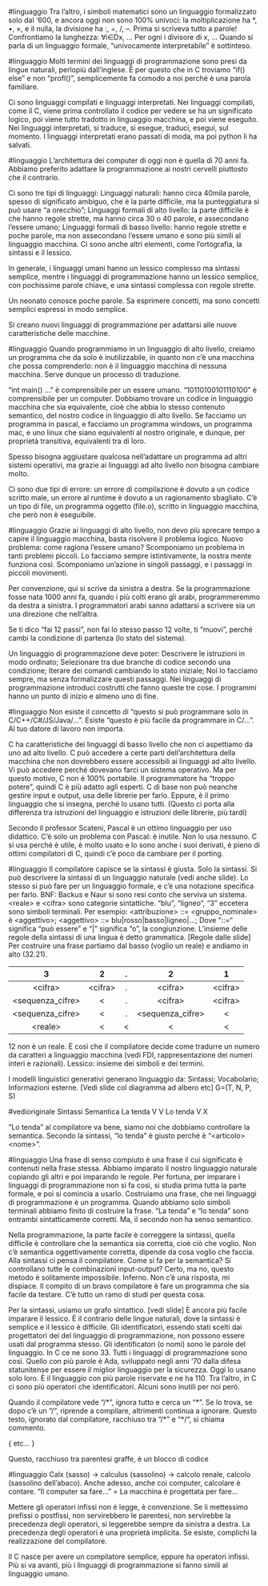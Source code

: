 

#linguaggio
Tra l’altro, i simboli matematici sono un linguaggio formalizzato solo dal ‘600, e ancora oggi non sono 100% univoci: la moltiplicazione ha \*, •, ×, e il nulla, la divisione ha :, ÷, /, –.
Prima si scriveva tutto a parole! Confrontiamo la lunghezza:
∀i∈Dx, …
Per ogni i divisore di x, …
Quando si parla di un linguaggio formale, “univocamente interpretabile” è sottinteso.

#linguaggio
Molti termini dei linguaggi di programmazione sono presi da lingue naturali, perlopiù dall’inglese. È per questo che in C troviamo “if() else” e non “profl()”, semplicemente fa comodo a noi perché è una parola familiare.

Ci sono linguaggi compilati e linguaggi interpretati.
Nei linguaggi compilati, come il C, viene prima controllato il codice per vedere se ha un significato logico, poi viene tutto tradotto in linguaggio macchina, e poi viene eseguito.
Nei linguaggi interpretati, si traduce, si esegue, traduci, esegui, sul momento.
I linguaggi interpretati erano passati di moda, ma poi python li ha salvati.


#linguaggio
L’architettura dei computer di oggi non è quella di 70 anni fa.
Abbiamo preferito adattare la programmazione ai nostri cervelli piuttosto che il contrario.

Ci sono tre tipi di linguaggi:
Linguaggi naturali: hanno circa 40mila parole, spesso di significato ambiguo, che è la parte difficile, ma la punteggiatura si può usare “a orecchio”;
Linguaggi formali di alto livello: la parte difficile è che hanno regole strette, ma hanno circa 30 o 40 parole, e assecondano l’essere umano;
Linguaggi formali di basso livello: hanno regole strette e poche parole, ma non assecondano l’essere umano e sono più simili al linguaggio macchina.
Ci sono anche altri elementi, come l’ortografia, la sintassi e il lessico.

In generale, i linguaggi umani hanno un lessico complesso ma sintassi semplice, mentre i linguaggi di programmazione hanno un lessico semplice, con pochissime parole chiave, e una sintassi complessa con regole strette.

Un neonato conosce poche parole. Sa esprimere concetti, ma sono concetti semplici espressi in modo semplice.

Si creano nuovi linguaggi di programmazione per adattarsi alle nuove caratteristiche delle macchine.


#linguaggio
Quando programmiamo in un linguaggio di alto livello, creiamo un programma che da solo è inutilizzabile, in quanto non c’è una macchina che possa comprenderlo: non è il linguaggio macchina di nessuna macchina.
Serve dunque un processo di traduzione.

“int main() …” è comprensibile per un essere umano.
“10110100101110100” è comprensibile per un computer.
Dobbiamo trovare un codice in linguaggio macchina che sia equivalente, cioè che abbia lo stesso contenuto semantico, del nostro codice in linguaggio di alto livello.
Se facciamo un programma in pascal, e facciamo un programma windows, un programma mac, e uno linux che siano equivalenti al nostro originale, e dunque, per proprietà transitiva, equivalenti tra di loro.

Spesso bisogna aggiustare qualcosa nell’adattare un programma ad altri sistemi operativi, ma grazie ai linguaggi ad alto livello non bisogna cambiare molto.

Ci sono due tipi di errore: un errore di compilazione è dovuto a un codice scritto male, un errore al runtime è dovuto a un ragionamento sbagliato.
C’è un tipo di file, un programma oggetto (file.o), scritto in linguaggio macchina, che però non è eseguibile.

#linguaggio
Grazie ai linguaggi di alto livello, non devo più sprecare tempo a capire il linguaggio macchina, basta risolvere il problema logico.
Nuovo problema: come ragiona l’essere umano?
Scomponiamo un problema in tanti problemi piccoli.
Lo facciamo sempre istintivamente, la nostra mente funziona così.
Scomponiamo un’azione in singoli passaggi, e i passaggi in piccoli movimenti.

Per convenzione, qui si scrive da sinistra a destra.
Se la programmazione fosse nata 1000 anni fa, quando i più colti erano gli arabi, programmeremmo da destra a sinistra.
I programmatori arabi sanno adattarsi a scrivere sia un una direzione che nell’altra.

Se ti dico “fai 12 passi”, non fai lo stesso passo 12 volte, ti “muovi”, perché cambi la condizione di partenza (lo stato del sistema).

Un linguaggio di programmazione deve poter:
Descrivere le istruzioni in modo ordinato;
Selezionare tra due branche di codice secondo una condizione;
Iterare dei comandi cambiando lo stato iniziale;
Noi lo facciamo sempre, ma senza formalizzare questi passaggi.
Nei linguaggi di programmazione introduci costrutti che fanno queste tre cose.
I programmi hanno un punto di inizio e almeno uno di fine.

#linguaggio
Non esiste il concetto di “questo si può programmare solo in C/C++/C#/JS/Java/…”.
Esiste “questo è più facile da programmare in C/…”. Al tuo datore di lavoro non importa.

C ha caratteristiche dei linguaggi di basso livello che non ci aspettiamo da uno ad alto livello.
C può accedere a certe parti dell’architettura della macchina che non dovrebbero essere accessibili ai linguaggi ad alto livello.
Vi può accedere perché dovevano farci un sistema operativo.
Ma per questo motivo, C non è 100% portabile.
Il programmatore ha “troppo potere”, quindi C è più adatto agli esperti.
C di base non può neanche gestire input e output, usa delle librerie per farlo.
Eppure, è il primo linguaggio che si insegna, perché lo usano tutti.
(Questo ci porta alla differenza tra istruzioni del linguaggio e istruzioni delle librerie, più tardi)

Secondo il professor Scateni, Pascal è un ottimo linguaggio per uso didattico.
C’è solo un problema con Pascal: è inutile.
Non lo usa nessuno.
C si usa perché è utile, è molto usato e lo sono anche i suoi derivati, è pieno di ottimi compilatori di C, quindi c’è poco da cambiare per il porting.


#linguaggio
Il compilatore capisce se la sintassi è giusta. Solo la sintassi.
Si può descrivere la sintassi di un linguaggio naturale (vedi anche slide).
Lo stesso si può fare per un linguaggio formale, e c’è una notazione specifica per farlo.
BNF: Backus e Naur si sono resi conto che serviva un sistema.
\<reale> e \<cifra> sono categorie sintattiche.
“blu”, “ligneo”, “3” eccetera sono simboli terminali.
Per esempio:
\<attribuzione> ::= \<gruppo_nominale> è \<aggettivo>;
\<aggettivo> ::= blu|rosso|basso|ligneo|…;
Dove “::=“ significa “può essere” e “|” significa “o”, la congiunzione.
L’insieme delle regole della sintassi di una lingua è detto grammatica.
[Regole dalle slide]
Per costruire una frase partiamo dal basso (voglio un reale) e andiamo in alto (32.21).

|         3         |    2     |  .  |         2         |    1     |
| :---------------: | :------: | :-: | :---------------: | :------: |
|     \<cifra>      | \<cifra> |  .  |     \<cifra>      | \<cifra> |
| \<sequenza_cifre> |    <     |  .  |     \<cifra>      | \<cifra> |
| \<sequenza_cifre> |    <     |  .  | \<sequenza_cifre> |    <     |
|     \<reale>      |    <     |  <  |         <         |    <     |


12 non è un reale.
È così che il compilatore decide come tradurre un numero da caratteri a linguaggio macchina (vedi FDI, rappresentazione dei numeri interi e razionali).
Lessico: insieme dei simboli e dei termini.

I modelli linguistici generativi generano linguaggio da:
Sintassi;
Vocabolario;
Informazioni esterne.
[Vedi slide col diagramma ad albero etc]
G=(T, N, P, S)


#vedioriginale
Sintassi
Semantica
La tenda
V
V
Lo tenda
V
X

”Lo tenda” al compilatore va bene, siamo noi che dobbiamo controllare la semantica.
Secondo la sintassi, “lo tenda” è giusto perché è “\<articolo> \<nome>”.


#linguaggio
Una frase di senso compiuto è una frase il cui significato è contenuti nella frase stessa.
Abbiamo imparato il nostro linguaggio naturale copiando gli altri e poi imparando le regole.
Per fortuna, per imparare i linguaggi di programmazione non si fa così, si studia prima tutta la parte formale, e poi si comincia a usarlo.
Costruiamo una frase, che nei linguaggi di programmazione è un programma.
Quando abbiamo solo simboli terminali abbiamo finito di costruire la frase.
“La tenda” e “lo tenda” sono entrambi sintatticamente corretti.
Ma, il secondo non ha senso semantico.

Nella programmazione, la parte facile è correggere la sintassi, quella difficile è controllare che la semantica sia corretta, cioè ciò che voglio.
Non c’è semantica oggettivamente corretta, dipende da cosa voglio che faccia.
Alla sintassi ci pensa il compilatore.
Come si fa per la semantica?
Si controllano tutte le combinazioni input-output?
Certo, ma no, questo metodo è solitamente impossibile.
Inferno. Non c’è una risposta, mi dispiace.
Il compito di un bravo compilatore è fare un programma che sia facile da testare.
C’è tutto un ramo di studi per questa cosa.

Per la sintassi, usiamo un grafo sintattico. [vedi slide]
È ancora più facile imparare il lessico.
È il contrario delle lingue naturali, dove la sintassi è semplice e il lessico è difficile.
Gli identificatori, essendo stati scelti dai progettatori dei del linguaggio di programmazione, non possono essere usati dal programma stesso.
Gli identificatori (o nomi) sono le parole del linguaggio. In C ce ne sono 33.
Tutti i linguaggi di programmazione sono così. Quello con più parole è Ada, sviluppato negli anni ‘70 dalla difesa statunitense per essere il miglior linguaggio per la sicurezza. Oggi lo usano solo loro. È il linguaggio con più parole riservate e ne ha 110.
Tra l’altro, in C ci sono più operatori che identificatori. Alcuni sono inutili per noi però.

Quando il compilatore vede “/\*”, ignora tutto e cerca un “\*”. Se lo trova, se dopo c’è un “/“, riprende a compilare, altrimenti continua a ignorare.
Questo testo, ignorato dal compilatore, racchiuso tra “/\*” e “\*/“, si chiama commento.

{
	etc…
}

Questo, racchiuso tra parentesi graffe, è un blocco di codice

#linguaggio
Calx (sasso) -> calculus (sassolino) -> calcolo renale, calcolo (sassolino dell’abaco).
Anche adesso, anche coi computer, calcolare è contare.
“Il computer sa fare…” = La macchina è progettata per fare…

Mettere gli operatori infissi non è legge, è convenzione.
Se li mettessimo prefissi o postfissi, non servirebbero le parentesi, non servirebbe la precedenza degli operatori, si leggerebbe sempre da sinistra a destra.
La precedenza degli operatori è una proprietà implicita.
Se esiste, complichi la realizzazione del compilatore.

Il C nasce per avere un compilatore semplice, eppure ha operatori infissi.
Più si va avanti, più i linguaggi di programmazione si fanno simili al linguaggio umano.